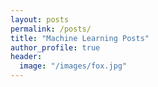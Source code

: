 ```yaml
---
layout: posts
permalink: /posts/
title: "Machine Learning Posts"
author_profile: true
header:
  image: "/images/fox.jpg"
---
```

